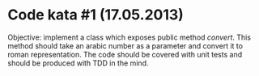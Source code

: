 Code kata #1 (17.05.2013)
=========================

Objective: implement a class which exposes public method *convert*.
This method should take an arabic number as a parameter and convert it to roman representation.
The code should be covered with unit tests and should be produced with TDD in the mind.
